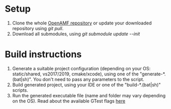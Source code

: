 # Setup
1. Clone the whole [OpenAMF repository](https://github.com/amfdev/AMF) or update your downloaded repository using *git pull*.
2. Download all submodules, using *git submodule update --init*

# Build instructions
1. Generate a suitable project configuration (depending on your OS: static/shared, vs2017/2019, cmake/xcode), using one of the "generate-*.(bat|sh)". You don't need to pass any parameters to the script.
2. Build generated project, using your IDE or one of the "build-*.(bat|sh)" scripts.
3. Run the generated executable file (name and folder may vary depending on the OS). Read about the available GTest flags [here](https://github.com/google/googletest/blob/master/googletest/docs/advanced.md#running-test-programs-advanced-options)

